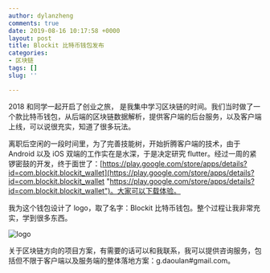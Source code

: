 ```yaml
---
author: dylanzheng
comments: true
date: 2019-08-16 10:17:58 +0000
layout: post
title: Blockit 比特币钱包发布
categories:
- 区块链
tags: []
slug: ''

---
```

2018 和同学一起开启了创业之旅， 是我集中学习区块链的时间。我们当时做了一个款比特币钱包，从后端的区块链数据解析，提供客户端的后台服务，以及客户端上线，可以说很充实，知道了很多玩法。

离职后空闲的一段时间里，为了完善技能树，开始折腾客户端的技术，由于 Android 以及 iOS 双端的工作实在是水深，于是决定研究 flutter。经过一周的紧锣密鼓的开发，终于面世了：[https://play.google.com/store/apps/details?id=com.blockit.blockit_wallet](https://play.google.com/store/apps/details?id=com.blockit.blockit_wallet "https://play.google.com/store/apps/details?id=com.blockit.blockit_wallet")。大家可以下载体验。

我为这个钱包设计了 logo，取了名字：Blockit 比特币钱包。整个过程让我非常充实，学到很多东西。

![logo](https://lh3.googleusercontent.com/HXOPyNtAIKaROLg5jal3MSA0XxoNfYsa1mfP8KPxPQzREwyibuAacOjvUSta2Jj94Dk=s180-rw)

关于区块链方向的项目方案，有需要的话可以和我联系，我可以提供咨询服务，包括但不限于客户端以及服务端的整体落地方案：g.daoulan#gmail.com。
